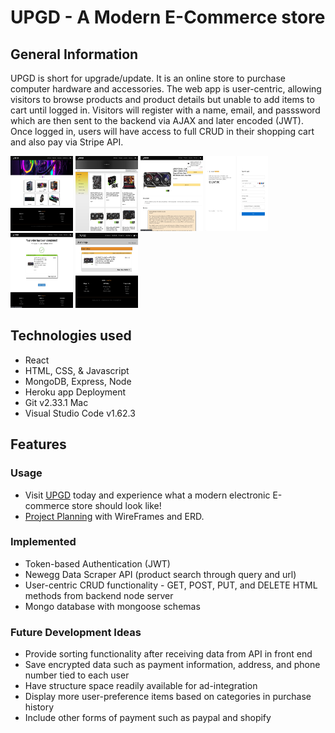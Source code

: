 # UPGD - A Modern E-Commerce store

## General Information
UPGD is short for upgrade/update. It is an online store to purchase computer hardware and accessories. The web app is user-centric, allowing visitors to browse products and product details but unable to add items to cart until logged in. Visitors will register with a name, email, and passsword which are then sent to the backend via AJAX and later encoded (JWT). Once logged in, users will have access to full CRUD in their shopping cart and also pay via Stripe API.

<img src="/public/assets/screenshots/homepage.jpg" width=100px height=120px overflow="hidden"> <img  src="/public/assets/screenshots/productpage.jpg" width=100px height=120px overflow="hidden"> <img  src="/public/assets/screenshots/productdetailpage.jpg" width=100px height=120px overflow="hidden"> <img  src="/public/assets/screenshots/paymentpage.jpg" width=100px height=120px overflow="hidden">
<img  src="/public/assets/screenshots/purchaseconfirmationpage.jpg" width=100px height=120px overflow="hidden"> <img  src="/public/assets/screenshots/profilepage.jpg" width=100px height=120px overflow="hidden">

## Technologies used
* React
* HTML, CSS, & Javascript
* MongoDB, Express, Node
* Heroku app Deployment
* Git v2.33.1 Mac
* Visual Studio Code v1.62.3

## Features
### Usage
* Visit [UPGD](https://u-p-g-d.herokuapp.com/) today and experience what a modern electronic E-commerce store should look like!
* [Project Planning](https://trello.com/b/t7Uf6C1V/e-commerce-mern) with WireFrames and ERD.

### Implemented
* Token-based Authentication (JWT)
* Newegg Data Scraper API (product search through query and url)
* User-centric CRUD functionality - GET, POST, PUT, and DELETE HTML methods from backend node server
* Mongo database with mongoose schemas

### Future Development Ideas
* Provide sorting functionality after receiving data from API in front end
* Save encrypted data such as payment information, address, and phone number tied to each user
* Have structure space readily available for ad-integration
* Display more user-preference items based on categories in purchase history
* Include other forms of payment such as paypal and shopify

